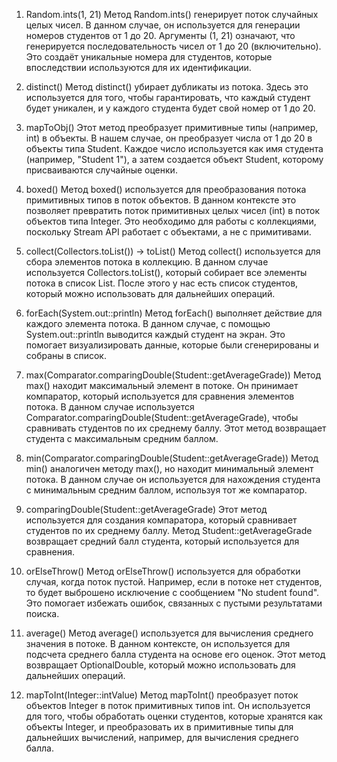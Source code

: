 1. Random.ints(1, 21)
   Метод Random.ints() генерирует поток случайных целых чисел. 
В данном случае, он используется для генерации номеров студентов от 1 до 20. 
Аргументы (1, 21) означают, что генерируется последовательность чисел от 1 до 20 (включительно). 
Это создаёт уникальные номера для студентов, которые впоследствии используются для их идентификации.

2. distinct()
   Метод distinct() убирает дубликаты из потока. Здесь это используется для того, чтобы гарантировать, 
что каждый студент будет уникален, и у каждого студента будет свой номер от 1 до 20.

3. mapToObj()
   Этот метод преобразует примитивные типы (например, int) в объекты. 
В нашем случае, он преобразует числа от 1 до 20 в объекты типа Student. 
Каждое число используется как имя студента (например, "Student 1"), а затем создается объект Student, 
которому присваиваются случайные оценки.

4. boxed()
   Метод boxed() используется для преобразования потока примитивных типов в поток объектов. 
В данном контексте это позволяет превратить поток примитивных целых чисел (int) в поток объектов типа Integer. Это необходимо для работы с коллекциями, поскольку Stream API работает с объектами, а не с примитивами.

5. collect(Collectors.toList()) -> toList()
   Метод collect() используется для сбора элементов потока в коллекцию. 
В данном случае используется Collectors.toList(), который собирает все элементы потока в список List<Student>. 
После этого у нас есть список студентов, который можно использовать для дальнейших операций.

6. forEach(System.out::println)
   Метод forEach() выполняет действие для каждого элемента потока. 
В данном случае, с помощью System.out::println выводится каждый студент на экран. Это помогает визуализировать данные, которые были сгенерированы и собраны в список.

7. max(Comparator.comparingDouble(Student::getAverageGrade))
   Метод max() находит максимальный элемент в потоке. 
Он принимает компаратор, который используется для сравнения элементов потока. 
В данном случае используется Comparator.comparingDouble(Student::getAverageGrade), чтобы сравнивать студентов по их среднему баллу. Этот метод возвращает студента с максимальным средним баллом.

8. min(Comparator.comparingDouble(Student::getAverageGrade))
   Метод min() аналогичен методу max(), но находит минимальный элемент потока. 
В данном случае он используется для нахождения студента с минимальным средним баллом, используя тот же компаратор.

9. comparingDouble(Student::getAverageGrade)
   Этот метод используется для создания компаратора, который сравнивает студентов по их среднему баллу. 
Метод Student::getAverageGrade возвращает средний балл студента, который используется для сравнения.

10. orElseThrow()
    Метод orElseThrow() используется для обработки случая, когда поток пустой.
Например, если в потоке нет студентов, то будет выброшено исключение с сообщением "No student found".
Это помогает избежать ошибок, связанных с пустыми результатами поиска.

11. average()
    Метод average() используется для вычисления среднего значения в потоке. 
В данном контексте, он используется для подсчета среднего балла студента на основе его оценок. Этот метод возвращает OptionalDouble, который можно использовать для дальнейших операций.

12. mapToInt(Integer::intValue)
    Метод mapToInt() преобразует поток объектов Integer в поток примитивных типов int. 
Он используется для того, чтобы обработать оценки студентов, которые хранятся как объекты Integer, и преобразовать их в примитивные типы для дальнейших вычислений, например, для вычисления среднего балла.
